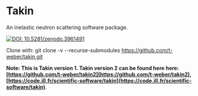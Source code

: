 # Takin
An inelastic neutron scattering software package.

[![DOI: 10.5281/zenodo.3961491](https://zenodo.org/badge/DOI/10.5281/zenodo.3961491.svg)](https://doi.org/10.5281/zenodo.3961491)

Clone with:
git clone -v --recurse-submodules https://github.com/t-weber/takin.git

**Note: This is Takin version 1.
Takin version 2 can be found here here:  
[https://github.com/t-weber/takin2](https://github.com/t-weber/takin2),  
[https://code.ill.fr/scientific-software/takin](https://code.ill.fr/scientific-software/takin)**.
